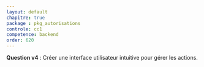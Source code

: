 ```yaml
---
layout: default
chapitre: true
package : pkg_autorisations
controle: cc1
competence: backend
order: 620
---
```



<!-- TODO backend-1 : pkg_autorisations - Gestion des actions -->

**Question v4**  : Créer une interface utilisateur intuitive pour gérer les actions.